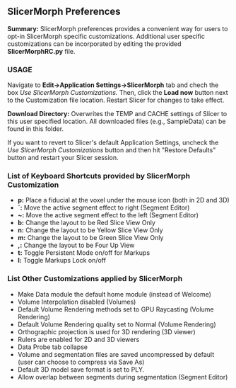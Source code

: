 ## SlicerMorph Preferences
**Summary:** SlicerMorph preferences provides a convenient way for users to opt-in SlicerMorph specific customizations. Additional user specific customizations can be incorporated by editing the provided **SlicerMorphRC.py** file. 

### USAGE
Navigate to **Edit->Application Settings->SlicerMorph** tab and chech the box _Use SlicerMorph Customizations._ Then, click the **Load now** button next to the Customization file location. Restart Slicer for changes to take effect. 

**Download Directory:** Overwrites the TEMP and CACHE settings of Slicer to this user specified location. All downloaded files (e.g., SampleData) can be found in this folder. 

If you want to revert to Slicer's default Application Settings, uncheck the _Use SlicerMorph Customizations_ button and then hit "Restore Defaults" button and restart your Slicer session. 

### List of Keyboard Shortcuts provided by SlicerMorph Customization

* **p:** Place a fiducial at the voxel under the mouse icon (both in 2D and 3D)
* **`:** Move the active segment effect to right (Segment Editor) 
* **~:** Move the active segment effect to the left (Segment Editor)
* **b:** Change the layout to be Red Slice View Only
* **n:** Change the layout to be Yellow Slice View Only
* **m:** Change the layout to be Green Slice View Only
* **,:** Change the layout to be Four Up View 
* **t:**  Toggle Persistent Mode on/off for Markups 
* **l:** Toggle Markups Lock on/off    

### List Other Customizations applied by SlicerMorph
* Make Data module the default home module (instead of Welcome)
* Volume Interpolation disabled (Volumes)
* Default Volume Rendering methods set to GPU Raycasting (Volume Rendering)
* Default Volume Rendering quality set to Normal (Volume Rendering)
* Orthographic projection is used for 3D rendering (3D viewer)
* Rulers are enabled for 2D and 3D viewers
* Data Probe tab collapse
* Volume and segmentation files are saved uncompressed by default (user can choose to compress via Save As)
* Default 3D model save format is set to PLY.
* Allow overlap between segments during segmentation (Segment Editor)


